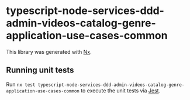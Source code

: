 # typescript-node-services-ddd-admin-videos-catalog-genre-application-use-cases-common

This library was generated with [Nx](https://nx.dev).

## Running unit tests

Run `nx test typescript-node-services-ddd-admin-videos-catalog-genre-application-use-cases-common` to execute the unit tests via [Jest](https://jestjs.io).
